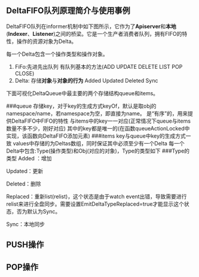 ## DeltaFIFO队列原理简介与使用事例
DeltaFIFO队列在informer机制中如下图所示，它作为了**Apiserver**和**本地**(**Indexer**、**Listener**)之间的桥梁。它是一个生产者消费者队列，拥有FIFO的特性，操作的资源对象为Delta。

每一个Delta包含一个操作类型和操作对象。
1. FiFo:先进先出队列 有队列基本的方法(ADD UPDATE DELETE LIST POP CLOSE)
2. Delta: 存储**对象**与**对象的行为** Added Updated Deleted Sync
![]()

下面可视化DeltaQueue中最主要的两个存储结构queue和items。
![]()

###queue
存储key，对于key的生成方式keyOf，默认是取obj的namespace/name，若namespace为空，即直接为name。
是“有序”的，用来提供DeltaFIFO中FIFO的特性
与items中的key一一对应(正常情况下queue与items数量不多不少，刚好对应)
其中的key都是唯一的(在函数queueActionLocked中实现，该函数向DeltaFIFO添加元素)
###items
key与queue中key的生成方式一致
values中存储的为Deltas数组，同时保证其中必须至少有一个Delta
每一个Delta中包含:Type(操作类型)和Obj(对应的对象)，Type的类型如下
###Type的类型
Added ：增加

Updated：更新

Deleted：删除

Replaced：重新list(relist)，这个状态是由于watch event出错，导致需要进行relist来进行全盘同步。需要设置EmitDeltaTypeReplaced=true才能显示这个状态，否为默认为Sync。

Sync：本地同步

## PUSH操作

## POP操作


